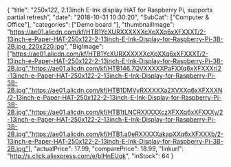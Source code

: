 {
	"title": "250x122, 2.13inch E-Ink display HAT for Raspberry Pi, supports partial refresh",
	"date": "2018-10-31 10:30:20",
	"SubCat": ["Computer & Office"],
	"categories": ["Demo board "],
	"thumbnailImage": "https://ae01.alicdn.com/kf/HTB1YcXURXXXXXXcXpXXq6xXFXXXT/2-13inch-e-Paper-HAT-250x122-2-13inch-E-Ink-Display-for-Raspberry-Pi-3B-2B.jpg_220x220.jpg",
	"BigImage": ["https://ae01.alicdn.com/kf/HTB1YcXURXXXXXXcXpXXq6xXFXXXT/2-13inch-e-Paper-HAT-250x122-2-13inch-E-Ink-Display-for-Raspberry-Pi-3B-2B.jpg","https://ae01.alicdn.com/kf/HTB146.7QVXXXXXPaFXXq6xXFXXXr/2-13inch-e-Paper-HAT-250x122-2-13inch-E-Ink-Display-for-Raspberry-Pi-3B-2B.jpg","https://ae01.alicdn.com/kf/HTB1DMVyRXXXXXa2XVXXq6xXFXXXN/2-13inch-e-Paper-HAT-250x122-2-13inch-E-Ink-Display-for-Raspberry-Pi-3B-2B.jpg","https://ae01.alicdn.com/kf/HTB1tLNCRXXXXXczXFXXq6xXFXXXy/2-13inch-e-Paper-HAT-250x122-2-13inch-E-Ink-Display-for-Raspberry-Pi-3B-2B.jpg","https://ae01.alicdn.com/kf/HTB1.a0eRXXXXXakapXXq6xXFXXXb/2-13inch-e-Paper-HAT-250x122-2-13inch-E-Ink-Display-for-Raspberry-Pi-3B-2B.jpg"],
	"actualPrice": 17.99,
	"comparePrice": 18.99,
	"linkurl": "http://s.click.aliexpress.com/e/blHnEUqk",
	"inStock": 64
}

